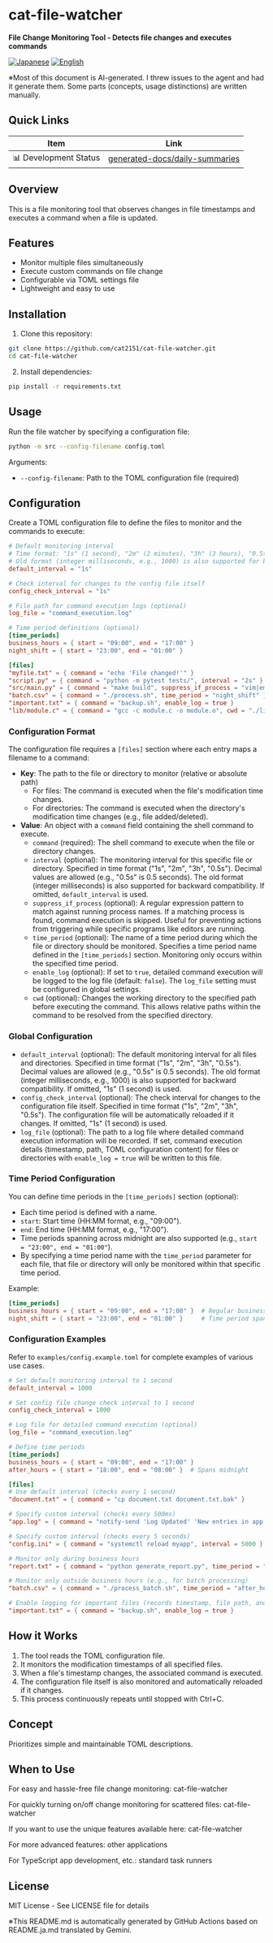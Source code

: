 # cat-file-watcher

**File Change Monitoring Tool - Detects file changes and executes commands**

<p align="left">
  <a href="README.ja.md"><img src="https://img.shields.io/badge/🇯🇵-Japanese-red.svg" alt="Japanese"></a>
  <a href="README.md"><img src="https://img.shields.io/badge/🇺🇸-English-blue.svg" alt="English"></a>
</p>

※Most of this document is AI-generated. I threw issues to the agent and had it generate them. Some parts (concepts, usage distinctions) are written manually.

## Quick Links
| Item | Link |
|------|--------|
| 📊 Development Status | [generated-docs/daily-summaries](generated-docs/daily-summaries) |

## Overview

This is a file monitoring tool that observes changes in file timestamps and executes a command when a file is updated.

## Features

- Monitor multiple files simultaneously
- Execute custom commands on file change
- Configurable via TOML settings file
- Lightweight and easy to use

## Installation

1. Clone this repository:
```bash
git clone https://github.com/cat2151/cat-file-watcher.git
cd cat-file-watcher
```

2. Install dependencies:
```bash
pip install -r requirements.txt
```

## Usage

Run the file watcher by specifying a configuration file:

```bash
python -m src --config-filename config.toml
```

Arguments:
- `--config-filename`: Path to the TOML configuration file (required)

## Configuration

Create a TOML configuration file to define the files to monitor and the commands to execute:

```toml
# Default monitoring interval
# Time format: "1s" (1 second), "2m" (2 minutes), "3h" (3 hours), "0.5s" (0.5 seconds)
# Old format (integer milliseconds, e.g., 1000) is also supported for backward compatibility
default_interval = "1s"

# Check interval for changes to the config file itself
config_check_interval = "1s"

# File path for command execution logs (optional)
log_file = "command_execution.log"

# Time period definitions (optional)
[time_periods]
business_hours = { start = "09:00", end = "17:00" }
night_shift = { start = "23:00", end = "01:00" }

[files]
"myfile.txt" = { command = "echo 'File changed!'" }
"script.py" = { command = "python -m pytest tests/", interval = "2s" }
"src/main.py" = { command = "make build", suppress_if_process = "vim|emacs|code" }
"batch.csv" = { command = "./process.sh", time_period = "night_shift" }
"important.txt" = { command = "backup.sh", enable_log = true }
"lib/module.c" = { command = "gcc -c module.c -o module.o", cwd = "./lib" }
```

### Configuration Format

The configuration file requires a `[files]` section where each entry maps a filename to a command:

- **Key**: The path to the file or directory to monitor (relative or absolute path)
  - For files: The command is executed when the file's modification time changes.
  - For directories: The command is executed when the directory's modification time changes (e.g., file added/deleted).
- **Value**: An object with a `command` field containing the shell command to execute.
  - `command` (required): The shell command to execute when the file or directory changes.
  - `interval` (optional): The monitoring interval for this specific file or directory. Specified in time format ("1s", "2m", "3h", "0.5s"). Decimal values are allowed (e.g., "0.5s" is 0.5 seconds). The old format (integer milliseconds) is also supported for backward compatibility. If omitted, `default_interval` is used.
  - `suppress_if_process` (optional): A regular expression pattern to match against running process names. If a matching process is found, command execution is skipped. Useful for preventing actions from triggering while specific programs like editors are running.
  - `time_period` (optional): The name of a time period during which the file or directory should be monitored. Specifies a time period name defined in the `[time_periods]` section. Monitoring only occurs within the specified time period.
  - `enable_log` (optional): If set to `true`, detailed command execution will be logged to the log file (default: `false`). The `log_file` setting must be configured in global settings.
  - `cwd` (optional): Changes the working directory to the specified path before executing the command. This allows relative paths within the command to be resolved from the specified directory.

### Global Configuration

- `default_interval` (optional): The default monitoring interval for all files and directories. Specified in time format ("1s", "2m", "3h", "0.5s"). Decimal values are allowed (e.g., "0.5s" is 0.5 seconds). The old format (integer milliseconds, e.g., 1000) is also supported for backward compatibility. If omitted, "1s" (1 second) is used.
- `config_check_interval` (optional): The check interval for changes to the configuration file itself. Specified in time format ("1s", "2m", "3h", "0.5s"). The configuration file will be automatically reloaded if it changes. If omitted, "1s" (1 second) is used.
- `log_file` (optional): The path to a log file where detailed command execution information will be recorded. If set, command execution details (timestamp, path, TOML configuration content) for files or directories with `enable_log = true` will be written to this file.

### Time Period Configuration

You can define time periods in the `[time_periods]` section (optional):

- Each time period is defined with a name.
- `start`: Start time (HH:MM format, e.g., "09:00").
- `end`: End time (HH:MM format, e.g., "17:00").
- Time periods spanning across midnight are also supported (e.g., `start = "23:00", end = "01:00"`).
- By specifying a time period name with the `time_period` parameter for each file, that file or directory will only be monitored within that specific time period.

Example:
```toml
[time_periods]
business_hours = { start = "09:00", end = "17:00" }  # Regular business hours
night_shift = { start = "23:00", end = "01:00" }     # Time period spanning midnight
```

### Configuration Examples

Refer to `examples/config.example.toml` for complete examples of various use cases.

```toml
# Set default monitoring interval to 1 second
default_interval = 1000

# Set config file change check interval to 1 second
config_check_interval = 1000

# Log file for detailed command execution (optional)
log_file = "command_execution.log"

# Define time periods
[time_periods]
business_hours = { start = "09:00", end = "17:00" }
after_hours = { start = "18:00", end = "08:00" }  # Spans midnight

[files]
# Use default interval (checks every 1 second)
"document.txt" = { command = "cp document.txt document.txt.bak" }

# Specify custom interval (checks every 500ms)
"app.log" = { command = "notify-send 'Log Updated' 'New entries in app.log'", interval = 500 }

# Specify custom interval (checks every 5 seconds)
"config.ini" = { command = "systemctl reload myapp", interval = 5000 }

# Monitor only during business hours
"report.txt" = { command = "python generate_report.py", time_period = "business_hours" }

# Monitor only outside business hours (e.g., for batch processing)
"batch.csv" = { command = "./process_batch.sh", time_period = "after_hours" }

# Enable logging for important files (records timestamp, file path, and config details)
"important.txt" = { command = "backup.sh", enable_log = true }
```

## How it Works

1. The tool reads the TOML configuration file.
2. It monitors the modification timestamps of all specified files.
3. When a file's timestamp changes, the associated command is executed.
4. The configuration file itself is also monitored and automatically reloaded if it changes.
5. This process continuously repeats until stopped with Ctrl+C.

## Concept

Prioritizes simple and maintainable TOML descriptions.

## When to Use

For easy and hassle-free file change monitoring: cat-file-watcher

For quickly turning on/off change monitoring for scattered files: cat-file-watcher

If you want to use the unique features available here: cat-file-watcher

For more advanced features: other applications

For TypeScript app development, etc.: standard task runners

## License

MIT License - See LICENSE file for details

※This README.md is automatically generated by GitHub Actions based on README.ja.md translated by Gemini.